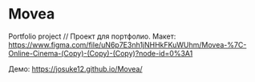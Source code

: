 # Movea
Portfolio project // Проект для портфолио. Макет: https://www.figma.com/file/uN6p7E3nh1jNHHkFKuWUhm/Movea-%7C-Online-Cinema-(Copy)-(Copy)-(Copy)?node-id=0%3A1

Демо: https://josuke12.github.io/Movea/
